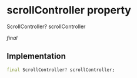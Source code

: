 


# scrollController property







ScrollController? scrollController
  
_<span class="feature">final</span>_






## Implementation

```dart
final ScrollController? scrollController;
```








